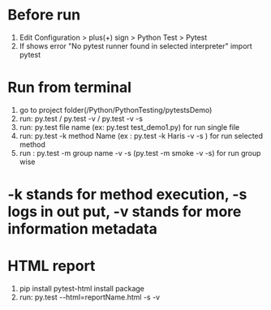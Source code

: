 #  Before run
  1. Edit Configuration > plus(+) sign > Python Test > Pytest
  2. If shows error "No pytest runner found in selected interpreter" import pytest

#   Run from terminal
   1. go to project folder(/Python/PythonTesting/pytestsDemo)
   2. run: py.test / py.test -v / py.test -v -s
   3. run: py.test file name (ex: py.test test_demo1.py) for run single file
   4. run: py.test -k method Name (ex : py.test -k Haris -v -s ) for run selected method
   5. run : py.test -m group name -v -s (py.test -m smoke -v -s) for run group wise
# -k stands for method execution, -s logs in out put, -v stands for more information metadata

# HTML report
   1. pip install pytest-html install package
   2. run: py.test --html=reportName.html -s -v
